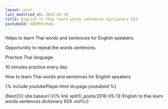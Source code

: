 ```yaml
---
layout: post
last_modified_at: 2021-03-29
title: English to Thai learn words sentences dictionary 823 
youtubeId: eObPDtoVwSc
---
```

 
 
Helps to learn Thai words and sentences for English speakers.

Opportunitiy to repeat the words sentences. 

Practice Thai language. 
 
10 minutes practice every day. 
 
How to learn Thai words and sentences for English speakers 
 
{% include youtubePlayer.html id=page.youtubeId %}
 
 
[Next]({{ site.baseurl }}{% link  split1/_posts/2016-05-13-English to thai learn words sentences dictionary 929 .md%})
 
